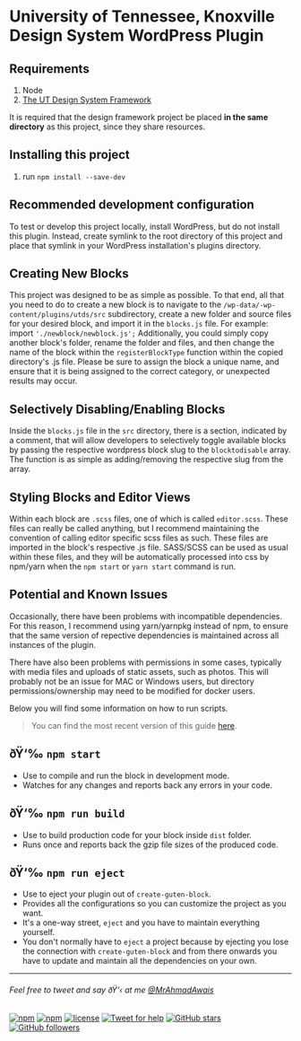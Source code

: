# University of Tennessee, Knoxville Design System WordPress Plugin

## Requirements

1. Node
2. [The UT Design System Framework](https://github.utk.edu/ocm/utkds-framework)

It is required that the design framework project be placed **in the same directory** as this project, since they share resources.

## Installing this project

1. run `npm install --save-dev`


## Recommended development configuration

To test or develop this project locally, install WordPress, but do not install this plugin. Instead, create symlink to the root directory of this project and place that symlink in your WordPress installation's plugins directory.


## Creating New Blocks

This project was designed to be as simple as possible. To that end, all that you need to do to create a new block is to navigate to the ```/wp-data/-wp-content/plugins/utds/src``` subdirectory, create a new folder and source files for your desired block, and import it in the ```blocks.js``` file. For example: import ```'./newblock/newblock.js';``` Additionally, you could simply copy another block's folder, rename the folder and files, and then change the name of the block within the ```registerBlockType``` function within the copied directory's .js file. Please be sure to assign the block a unique name, and ensure that it is being assigned to the correct category, or unexpected results may occur.

## Selectively Disabling/Enabling Blocks

Inside the ```blocks.js``` file in the ```src``` directory, there is a section, indicated by a comment, that will allow developers to selectively toggle available blocks by passing the respective wordpress block slug to the ```blocktodisable``` array. The function is as simple as adding/removing the respective slug from the array.

## Styling Blocks and Editor Views

Within each block are ```.scss``` files, one of which is called ```editor.scss```. These files can really be called anything, but I recommend maintaining the convention of calling editor specific scss files as such. These files are imported in the block's respective .js file. SASS/SCSS can be used as usual within these files, and they will be automatically processed into css by npm/yarn when the ```npm start``` or ```yarn start``` command is run.

## Potential and Known Issues

Occasionally, there have been problems with incompatible dependencies. For this reason, I recommend using yarn/yarnpkg instead of npm, to ensure that the same version of repective dependencies is maintained across all instances of the plugin.

There have also been problems with permissions in some cases, typically with media files and uploads of static assets, such as photos. This will probably not be an issue for MAC or Windows users, but directory permissions/ownership may need to be modified for docker users.

Below you will find some information on how to run scripts.

>You can find the most recent version of this guide [here](https://github.com/ahmadawais/create-guten-block).

## ðŸ‘‰  `npm start`
- Use to compile and run the block in development mode.
- Watches for any changes and reports back any errors in your code.

## ðŸ‘‰  `npm run build`
- Use to build production code for your block inside `dist` folder.
- Runs once and reports back the gzip file sizes of the produced code.

## ðŸ‘‰  `npm run eject`
- Use to eject your plugin out of `create-guten-block`.
- Provides all the configurations so you can customize the project as you want.
- It's a one-way street, `eject` and you have to maintain everything yourself.
- You don't normally have to `eject` a project because by ejecting you lose the connection with `create-guten-block` and from there onwards you have to update and maintain all the dependencies on your own.

---

###### Feel free to tweet and say ðŸ‘‹ at me [@MrAhmadAwais](https://twitter.com/mrahmadawais/)

[![npm](https://img.shields.io/npm/v/create-guten-block.svg?style=flat-square)](https://www.npmjs.com/package/create-guten-block) [![npm](https://img.shields.io/npm/dt/create-guten-block.svg?style=flat-square&label=downloads)](https://www.npmjs.com/package/create-guten-block)  [![license](https://img.shields.io/github/license/mashape/apistatus.svg?style=flat-square)](https://github.com/ahmadawais/create-guten-block) [![Tweet for help](https://img.shields.io/twitter/follow/mrahmadawais.svg?style=social&label=Tweet%20@MrAhmadAwais)](https://twitter.com/mrahmadawais/) [![GitHub stars](https://img.shields.io/github/stars/ahmadawais/create-guten-block.svg?style=social&label=Stars)](https://github.com/ahmadawais/create-guten-block/stargazers) [![GitHub followers](https://img.shields.io/github/followers/ahmadawais.svg?style=social&label=Follow)](https://github.com/ahmadawais?tab=followers)